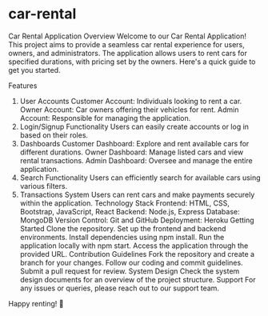 # car-rental
Car Rental Application
Overview
Welcome to our Car Rental Application! This project aims to provide a seamless car rental experience for users, owners, and administrators. The application allows users to rent cars for specified durations, with pricing set by the owners. Here's a quick guide to get you started.

Features
1. User Accounts
Customer Account: Individuals looking to rent a car.
Owner Account: Car owners offering their vehicles for rent.
Admin Account: Responsible for managing the application.
2. Login/Signup Functionality
Users can easily create accounts or log in based on their roles.
3. Dashboards
Customer Dashboard: Explore and rent available cars for different durations.
Owner Dashboard: Manage listed cars and view rental transactions.
Admin Dashboard: Oversee and manage the entire application.
4. Search Functionality
Users can efficiently search for available cars using various filters.
5. Transactions System
Users can rent cars and make payments securely within the application.
Technology Stack
Frontend: HTML, CSS, Bootstrap, JavaScript, React
Backend: Node.js, Express
Database: MongoDB
Version Control: Git and GitHub
Deployment: Heroku
Getting Started
Clone the repository.
Set up the frontend and backend environments.
Install dependencies using npm install.
Run the application locally with npm start.
Access the application through the provided URL.
Contribution Guidelines
Fork the repository and create a branch for your changes.
Follow our coding and commit guidelines.
Submit a pull request for review.
System Design
Check the system design documents for an overview of the project structure.
Support
For any issues or queries, please reach out to our support team.

Happy renting! 🚗
